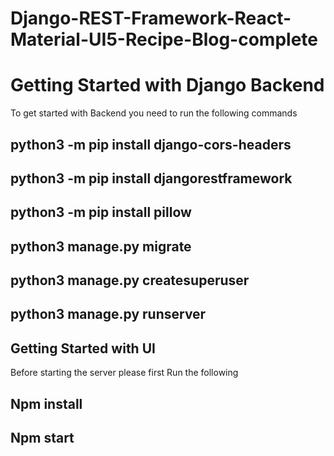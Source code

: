 # Django-REST-Framework-React-Material-UI5-Recipe-Blog-complete

# Getting Started with Django Backend

To get started with Backend you need to run the following commands

## python3 -m pip install django-cors-headers

## python3 -m pip install djangorestframework

## python3 -m pip install pillow

## python3 manage.py migrate

## python3 manage.py createsuperuser

## python3 manage.py runserver

## Getting Started with UI

Before starting the server please first Run the following

## Npm install

## Npm start
